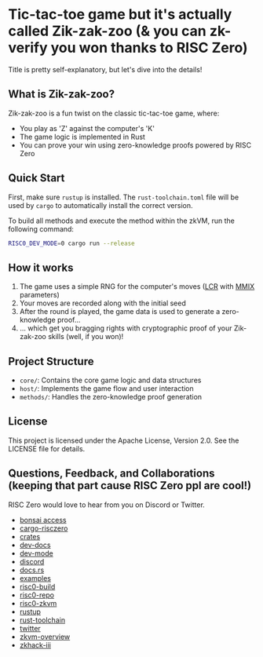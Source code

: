 # Tic-tac-toe game but it's actually called Zik-zak-zoo (& you can zk-verify you won thanks to RISC Zero)

Title is pretty self-explanatory, but let's dive into the details!

## What is Zik-zak-zoo?

Zik-zak-zoo is a fun twist on the classic tic-tac-toe game, where:
- You play as 'Z' against the computer's 'K'
- The game logic is implemented in Rust
- You can prove your win using zero-knowledge proofs powered by RISC Zero

## Quick Start

First, make sure `rustup` is installed. The `rust-toolchain.toml` file will be used by `cargo` to automatically install the correct version.

To build all methods and execute the method within the zkVM, run the following command:

```bash
RISC0_DEV_MODE=0 cargo run --release
```

## How it works

1. The game uses a simple RNG for the computer's moves ([LCR](https://en.wikipedia.org/wiki/Linear_congruential_generator) with [MMIX](https://en.wikipedia.org/wiki/MMIX) parameters)
2. Your moves are recorded along with the initial seed
3. After the round is played, the game data is used to generate a zero-knowledge proof...
5. ... which get you bragging rights with cryptographic proof of your Zik-zak-zoo skills (well, if you won)!

## Project Structure

- `core/`: Contains the core game logic and data structures
- `host/`: Implements the game flow and user interaction
- `methods/`: Handles the zero-knowledge proof generation

## License

This project is licensed under the Apache License, Version 2.0. See the LICENSE file for details.

## Questions, Feedback, and Collaborations (keeping that part cause RISC Zero ppl are cool!)

RISC Zero would love to hear from you on Discord or Twitter.

- [bonsai access](https://bonsai.xyz/apply)
- [cargo-risczero](https://docs.rs/cargo-risczero)
- [crates](https://github.com/risc0/risc0/blob/main/README.md#rust-binaries)
- [dev-docs](https://dev.risczero.com)
- [dev-mode](https://dev.risczero.com/api/generating-proofs/dev-mode)
- [discord](https://discord.gg/risczero)
- [docs.rs](https://docs.rs/releases/search?query=risc0)
- [examples](https://github.com/risc0/risc0/tree/main/examples)
- [risc0-build](https://docs.rs/risc0-build)
- [risc0-repo](https://www.github.com/risc0/risc0)
- [risc0-zkvm](https://docs.rs/risc0-zkvm)
- [rustup](https://rustup.rs)
- [rust-toolchain](rust-toolchain.toml)
- [twitter](https://twitter.com/risczero)
- [zkvm-overview](https://dev.risczero.com/zkvm)
- [zkhack-iii](https://www.youtube.com/watch?v=Yg_BGqj_6lg&list=PLcPzhUaCxlCgig7ofeARMPwQ8vbuD6hC5&index=5)